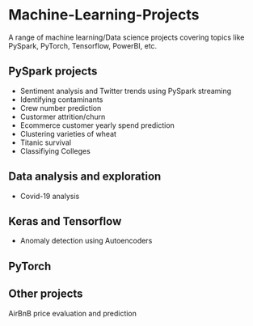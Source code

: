 # Machine-Learning-Projects
A range of machine learning/Data science projects covering topics like PySpark, PyTorch, Tensorflow, PowerBI, etc.

## PySpark projects
- Sentiment analysis and Twitter trends using PySpark streaming
- Identifying contaminants
- Crew number prediction
- Custormer attrition/churn
- Ecommerce customer yearly spend prediction
- Clustering varieties of wheat
- Titanic survival
- Classifiying Colleges

## Data analysis and exploration
- Covid-19 analysis

## Keras and Tensorflow
- Anomaly detection using Autoencoders

## PyTorch

## Other projects
AirBnB price evaluation and prediction
